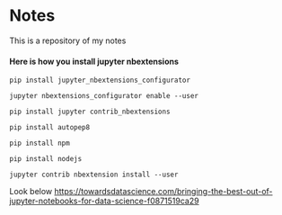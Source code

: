 # Notes
This is a repository of my notes

#### Here is how you install jupyter nbextensions
```
pip install jupyter_nbextensions_configurator

jupyter nbextensions_configurator enable --user

pip install jupyter contrib_nbextensions

pip install autopep8

pip install npm

pip install nodejs

jupyter contrib nbextension install --user

```

Look below
https://towardsdatascience.com/bringing-the-best-out-of-jupyter-notebooks-for-data-science-f0871519ca29
